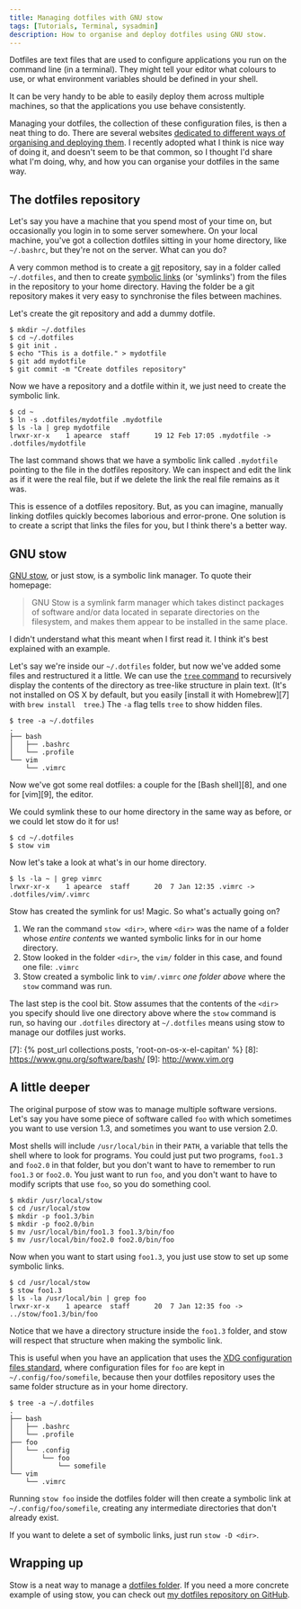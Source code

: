 ```yaml
---
title: Managing dotfiles with GNU stow
tags: [Tutorials, Terminal, sysadmin]
description: How to organise and deploy dotfiles using GNU stow.
---
```


Dotfiles are text files that are used to configure applications you run on the 
command line (in a terminal). They might tell your editor what colours to use, 
or what environment variables should be defined in your shell.

It can be very handy to be able to easily deploy them across multiple machines, 
so that the applications you use behave consistently.

Managing your dotfiles, the collection of these configuration files, is then a 
neat thing to do.
There are several websites [dedicated to different ways of organising and 
deploying them][2].
I recently adopted what I think is nice way of doing it, and doesn't seem to be 
that common, so I thought I'd share what I'm doing, why, and how you can 
organise your dotfiles in the same way.

[2]: https://dotfiles.github.io/

## The dotfiles repository

Let's say you have a machine that you spend most of your time on, but 
occasionally you login in to some server somewhere.
On your local machine, you've got a collection dotfiles sitting in your home 
directory, like `~/.bashrc`, but they're not on the server. What can you do?

A very common method is to create a [git][3] repository, say in a folder called 
`~/.dotfiles`, and then to create [symbolic links][4] (or 'symlinks') from the 
files in the repository to your home directory.
Having the folder be a git repository makes it very easy to synchronise the 
files between machines.

Let's create the git repository and add a dummy dotfile.

```shell
$ mkdir ~/.dotfiles
$ cd ~/.dotfiles
$ git init .
$ echo "This is a dotfile." > mydotfile
$ git add mydotfile
$ git commit -m "Create dotfiles repository"
```

Now we have a repository and a dotfile within it, we just need to create the 
symbolic link.

```shell
$ cd ~
$ ln -s .dotfiles/mydotfile .mydotfile
$ ls -la | grep mydotfile
lrwxr-xr-x    1 apearce  staff      19 12 Feb 17:05 .mydotfile -> .dotfiles/mydotfile
```

The last command shows that we have a symbolic link called `.mydotfile` 
pointing to the file in the dotfiles repository. We can inspect and edit the 
link as if it were the real file, but if we delete the link the real file 
remains as it was.

This is essence of a dotfiles repository. But, as you can imagine, manually 
linking dotfiles quickly becomes laborious and error-prone. One solution is to 
create a script that links the files for you, but I think there's a better way.

[3]: https://git-scm.com
[4]: https://en.wikipedia.org/wiki/Symbolic_link

## GNU stow

[GNU stow][5], or just stow, is a symbolic link manager. To quote their 
homepage:

> GNU Stow is a symlink farm manager which takes distinct packages of software 
> and/or data located in separate directories on the filesystem, and makes them 
> appear to be installed in the same place.

I didn't understand what this meant when I first read it. I think it's best 
explained with an example.

Let's say we're inside our `~/.dotfiles` folder, but now we've added some files 
and restructured it a little.
We can use the [`tree` command][6] to recursively display the contents of the 
directory as tree-like structure in plain text. (It's not installed on OS X by 
default, but you easily [install it with Homebrew][7] with `brew install 
tree`.) The `-a` flag tells `tree` to show hidden files.

```shell
$ tree -a ~/.dotfiles
.
├── bash
│   ├── .bashrc
│   └── .profile
└── vim
    └── .vimrc
```

Now we've got some real dotfiles: a couple for the [Bash shell][8], and one for 
[vim][9], the editor.

We could symlink these to our home directory in the same way as before, or we 
could let stow do it for us!

```shell
$ cd ~/.dotfiles
$ stow vim
```

Now let's take a look at what's in our home directory.

```shell
$ ls -la ~ | grep vimrc
lrwxr-xr-x    1 apearce  staff      20  7 Jan 12:35 .vimrc -> .dotfiles/vim/.vimrc
```

Stow has created the symlink for us! Magic. So what's actually going on?

1. We ran the command `stow <dir>`, where `<dir>` was the name of a folder 
   whose _entire contents_ we wanted symbolic links for in our home directory.
2. Stow looked in the folder `<dir>`, the `vim/` folder in this case, and found 
   one file: `.vimrc`
3. Stow created a symbolic link to `vim/.vimrc` _one folder above_ where the 
   `stow` command was run.

 The last step is the cool bit. Stow assumes that the contents of the `<dir>` 
 you specify should live one directory above where the `stow` command is run, 
 so having our `.dotfiles` directory at `~/.dotfiles` means using stow to 
 manage our dotfiles just works.

[5]: https://www.gnu.org/software/stow/
[6]: http://mama.indstate.edu/users/ice/tree/
[7]: {% post_url collections.posts, 'root-on-os-x-el-capitan' %}
[8]: https://www.gnu.org/software/bash/
[9]: http://www.vim.org

## A little deeper

The original purpose of stow was to manage multiple software versions.  Let's 
say you have some piece of software called `foo` with which sometimes you want 
to use version 1.3, and sometimes you want to use version 2.0.

Most shells will include `/usr/local/bin` in their `PATH`, a variable that 
tells the shell where to look for programs. You could just put two programs, 
`foo1.3` and `foo2.0` in that folder, but you don't want to have to remember to 
run `foo1.3` or `foo2.0`. You just want to run `foo`, and you don't want to 
have to modify scripts that use `foo`, so you do something cool.

```shell
$ mkdir /usr/local/stow
$ cd /usr/local/stow
$ mkdir -p foo1.3/bin
$ mkdir -p foo2.0/bin
$ mv /usr/local/bin/foo1.3 foo1.3/bin/foo
$ mv /usr/local/bin/foo2.0 foo2.0/bin/foo
```

Now when you want to start using `foo1.3`, you just use stow to set up some 
symbolic links.

```shell
$ cd /usr/local/stow
$ stow foo1.3
$ ls -la /usr/local/bin | grep foo
lrwxr-xr-x    1 apearce  staff      20  7 Jan 12:35 foo -> ../stow/foo1.3/bin/foo
```

Notice that we have a directory structure inside the `foo1.3` folder, and stow 
will respect that structure when making the symbolic link.

This is useful when you have an application that uses the [XDG configuration 
files standard][10], where configuration files for `foo` are kept in 
`~/.config/foo/somefile`, because then your dotfiles repository uses the same 
folder structure as in your home directory.

```shell
$ tree -a ~/.dotfiles
.
├── bash
│   ├── .bashrc
│   └── .profile
├── foo
│   └── .config
│       └── foo
│           └── somefile
└── vim
    └── .vimrc
```

Running `stow foo` inside the dotfiles folder will then create a symbolic link 
at `~/.config/foo/somefile`, creating any intermediate directories that don't 
already exist.

If you want to delete a set of symbolic links, just run `stow -D <dir>`.

[10]: https://specifications.freedesktop.org/basedir-spec/basedir-spec-0.8.html

## Wrapping up

Stow is a neat way to manage a [dotfiles folder][2].
If you need a more concrete example of using stow, you can check out [my 
dotfiles repository on GitHub][11].

[11]: https://github.com/alexpearce/dotfiles
